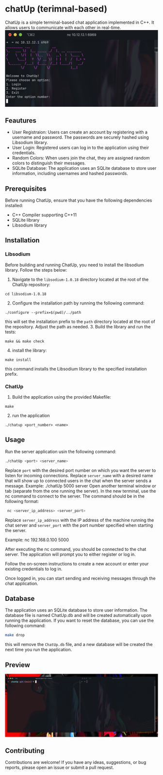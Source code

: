 # chatUp (terimnal-based)
ChatUp is a simple terminal-based chat application implemented in C++.
It allows users to communicate with each other in real-time.
![screenshot](https://github.com/ainzsoup/chatUp/blob/main/Screen%20Shot%202023-06-04%20at%204.53.28%20PM.png "Title is optional")

## Feautures
  * User Registraion: Users can create an account by registering with a username and password. The passwords are securely hashed using Libsodium library.
  * User Login: Registered users can log in to the application using their credentials.
  * Random Colors: When users join the chat, they are assigned random colors to distinguish their messages.
  * SQLite Database: The application uses an SQLite database to store user information, including usernames and hashed passwords.

## Prerequisites
Before running ChatUp, ensure that you have the following dependencies installed:
  * C++ Compiler supporting C++11
  * SQLite library
  * Libsodium library

## Installation
### Libsodium
Before building and running ChatUp, you need to install the libsodium library. Follow the steps below:
1. Navigate to the `libsodium-1.0.18` directory located at the root of the ChatUp repository:
```shell
cd libsodium-1.0.18
```
2. Configure the installation path by running the following command:
```shell
./configure --prefix=$(pwd)/../path
```
this will set the installation prefix to the `path` directory located at the root of the repository.
Adjust the path as needed.
3. Build the library and run the tests:
```shell
make && make check
```
4. install the library:
```shell
make install
```
this command installs the Libsodium library to the specified installation prefix.

### ChatUp
1. Build the application using the provided Makefile:
```shell
make
```
2. run the application
```shell
./chatup <port_number> <name>
```

## Usage
Run the server application usin the following command:
```bash
./chatUp <port> <server_name>
```
Replace `port` with the desired port number on which you want the server to listen for incoming connections.
Replace `server_name` with a desired name that will show up to connected users in the chat when the server sends a message.
Example: ./chatUp 5000 server
Open another terminal window or tab (separate from the one running the server).
In the new terminal, use the nc command to connect to the server. The command should be in the following format:
```bash
 nc <server_ip_address> <server_port>
 ```
 Replace `server_ip_address` with the IP address of the machine running the chat server and `server_port` with the port number specified when starting the server.
 
Example: nc 192.168.0.100 5000
 
After executing the nc command, you should be connected to the chat server. The application will prompt you to either register or log in.

Follow the on-screen instructions to create a new account or enter your existing credentials to log in.

Once logged in, you can start sending and receiving messages through the chat application.
## Database
The application uses an SQLite database to store user information. The database file is named ChatUp.db and will be created automatically upon running the application. If you want to reset the database, you can use the following command:
```bash
make drop
```
this will remove the `ChatUp.db` file, and a new database will be created the next time you run the application.

## Preview
![preview](https://github.com/ainzsoup/chatUp/blob/main/chatUp_preview.gif)

## Contributing
Contributions are welcome! If you have any ideas, suggestions, or bug reports, please open an issue or submit a pull request.
